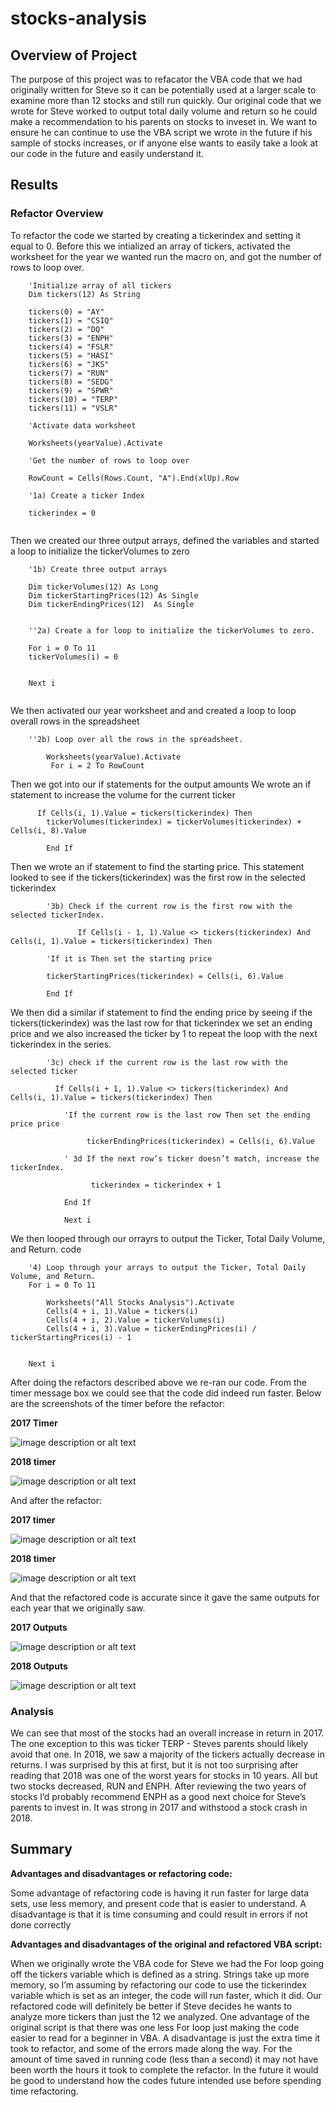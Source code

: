 # stocks-analysis

## Overview of Project

The purpose of this project was to refacator the VBA code that we had originally written for Steve so it can be potentially used at a larger scale to examine more than 12 stocks and still run quickly. Our original code that we wrote for Steve worked to output total daily volume and return so he could make a recommendation to his parents on stocks to inveset in. We want to ensure he can continue to use the VBA script we wrote in the future if his sample of stocks increases, or if anyone else wants to easily take a look at our code in the future and easily understand it.
        
## Results

### Refactor Overview

To refactor the code we started by creating a tickerindex and setting it equal to 0. Before this we intialized an array of tickers, activated the worksheet for the year we wanted run the macro on, and got the number of rows to loop over. 
```
    'Initialize array of all tickers
    Dim tickers(12) As String
    
    tickers(0) = "AY"
    tickers(1) = "CSIQ"
    tickers(2) = "DQ"
    tickers(3) = "ENPH"
    tickers(4) = "FSLR"
    tickers(5) = "HASI"
    tickers(6) = "JKS"
    tickers(7) = "RUN"
    tickers(8) = "SEDG"
    tickers(9) = "SPWR"
    tickers(10) = "TERP"
    tickers(11) = "VSLR"
    
    'Activate data worksheet
    
    Worksheets(yearValue).Activate
    
    'Get the number of rows to loop over
    
    RowCount = Cells(Rows.Count, "A").End(xlUp).Row
    
    '1a) Create a ticker Index
    
    tickerindex = 0
    
```

Then we created our three output arrays, defined the variables and started a loop to initialize the tickerVolumes to zero

```
    '1b) Create three output arrays
 
    Dim tickerVolumes(12) As Long
    Dim tickerStartingPrices(12) As Single
    Dim tickerEndingPrices(12)  As Single
    
    
    ''2a) Create a for loop to initialize the tickerVolumes to zero.
    
    For i = 0 To 11
    tickerVolumes(i) = 0


    Next i
    
```

We then activated our year worksheet and and created a loop to loop overall rows in the spreadsheet
```
    ''2b) Loop over all the rows in the spreadsheet.
    
        Worksheets(yearValue).Activate
         For i = 2 To RowCount
```
Then we got into our if statements for the output amounts
We wrote an if statement to increase the volume for the current ticker
```
      If Cells(i, 1).Value = tickers(tickerindex) Then
        tickerVolumes(tickerindex) = tickerVolumes(tickerindex) + Cells(i, 8).Value
        
        End If
```
Then we wrote an if statement to find the starting price. This statement looked to see if the tickers(tickerindex) was the first row in the selected tickerindex
```
        '3b) Check if the current row is the first row with the selected tickerIndex.
        
               If Cells(i - 1, 1).Value <> tickers(tickerindex) And Cells(i, 1).Value = tickers(tickerindex) Then
               
        'If it is Then set the starting price

        tickerStartingPrices(tickerindex) = Cells(i, 6).Value
               
        End If
 ```
 
We then did a similar if statement to find the ending price by seeing if the tickers(tickerindex) was the last row for that tickerindex we set an ending price and we also increased the ticker by 1 to repeat the loop with the next tickerindex in the series.
```
        '3c) check if the current row is the last row with the selected ticker
        
          If Cells(i + 1, 1).Value <> tickers(tickerindex) And Cells(i, 1).Value = tickers(tickerindex) Then
          
            'If the current row is the last row Then set the ending price price
            
                 tickerEndingPrices(tickerindex) = Cells(i, 6).Value
                 
            ' 3d If the next row’s ticker doesn’t match, increase the tickerIndex.
            
                  tickerindex = tickerindex + 1
        
            End If
            
            Next i

```

We then looped through our orrayrs to output the Ticker, Total Daily Volume, and Return. 
code
```
    '4) Loop through your arrays to output the Ticker, Total Daily Volume, and Return.
    For i = 0 To 11
    
        Worksheets("All Stocks Analysis").Activate
        Cells(4 + i, 1).Value = tickers(i)
        Cells(4 + i, 2).Value = tickerVolumes(i)
        Cells(4 + i, 3).Value = tickerEndingPrices(i) / tickerStartingPrices(i) - 1
        
        
    Next i
```

After doing the refactors described above we re-ran our code. From the timer message box we could see that the code did indeed run faster. Below are the screenshots of the timer before the refactor: 

**2017 Timer**

 ![image description or alt text](https://raw.githubusercontent.com/charlotterotner/stocks-analysis/main/Resources/2017_first%20run.png)
 
**2018 timer**

 ![image description or alt text](https://raw.githubusercontent.com/charlotterotner/stocks-analysis/main/Resources/2018_first%20run.png)
 
And after the refactor:

**2017 timer**

![image description or alt text](https://raw.githubusercontent.com/charlotterotner/stocks-analysis/main/Resources/2017_post%20refactor.png)

**2018 timer**

![image description or alt text](https://raw.githubusercontent.com/charlotterotner/stocks-analysis/main/Resources/2018_post%20refactor.png)

And that the refactored code is accurate since it gave the same outputs for each year that we originally saw.

**2017 Outputs**

![image description or alt text](https://raw.githubusercontent.com/charlotterotner/stocks-analysis/main/Resources/2017_outputs.png)

**2018 Outputs**

![image description or alt text](https://raw.githubusercontent.com/charlotterotner/stocks-analysis/main/Resources/2018_outputs.png)

### Analysis 
We can see that most of the stocks had an overall increase in return in 2017. The one exception to this was ticker TERP - Steves parents should likely avoid that one. In 2018, we saw a majority of the tickers actually decrease in returns. I was surprised by this at first, but it is not too surprising after reading that 2018 was one of the worst years for stocks in 10 years. All but two stocks decreased, RUN and ENPH. After reviewing the two years of stocks I’d probably recommend ENPH as a good next choice for Steve’s parents to invest in. It was strong in 2017 and withstood a stock crash in 2018. 

## Summary

**Advantages and disadvantages or refactoring code:**

Some advantage of refactoring code is having it run faster for large data sets, use less memory, and present code that is easier to understand. A disadvantage is that it is time consuming and could result in errors if not done correctly

**Advantages and disadvantages of the original and refactored VBA script:**

When we originally wrote the VBA code for Steve we had the For loop going off the tickers variable which is defined as a string. Strings take up more memory, so I’m assuming by refactoring our code to use the tickerindex variable which is set as an integer, the code will run faster, which it did. Our refactored code will definitely be better if Steve decides he wants to analyze more tickers than just the 12 we analyzed. One advantage of the original script is that there was one less For loop just making the code easier to read for a beginner in VBA. A disadvantage is just the extra time it took to refactor, and some of the errors made along the way. For the amount of time saved in running code (less than a second) it may not have been worth the hours it took to complete the refactor. In the future it would be good to understand how the codes future intended use before spending time refactoring. 
